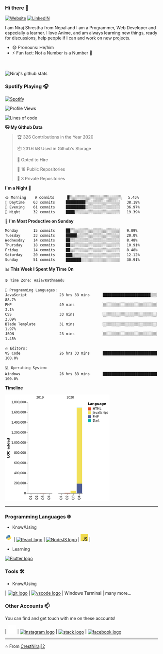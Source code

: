 ### Hi there 👋
[![Website](https://img.shields.io/website?color=%23141718&down_color=lightgrey&down_message=offline%20%F0%9F%91%8E&label=nirajshrestha.live&logoColor=red&up_color=green&up_message=online%20%F0%9F%91%8D&url=https%3A%2F%2Fnirajshrestha.live)](https://nirajshrestha.live/)
[![LinkedIN](https://img.shields.io/badge/Linkedin-Connect-blue)](https://www.linkedin.com/in/crestniraj/)


I am Niraj Shrestha from Nepal and I am a Programmer, Web Developer and especially a learner. I love Anime, and am always learning new things, ready for discussions, help people if I can and work on new projects.
- 😄 Pronouns: He/him
- ⚡ Fun fact: Not a Number is a Number 🤯

<br/>

![Niraj's github stats](https://github-readme-stats.vercel.app/api?username=CrestNiraj12&count_private=true&show_icons=true&theme=tokyonight&hide-border=true)

### Spotify Playing :headphones:
[![Spotify](https://novatorem-taupe.vercel.app/api/spotify-playing)](https://open.spotify.com/user/fqlyu32nkxn6un2530iy3qry3)

<!--START_SECTION:waka-->
![Profile Views](http://img.shields.io/badge/Profile%20Views-1-blue)

![Lines of code](https://img.shields.io/badge/From%20Hello%20World%20I%27ve%20Written-3.7%20million%20lines%20of%20code-blue)

**🐱 My Github Data** 

> 🏆 326 Contributions in the Year 2020
 > 
> 📦 231.6 kB Used in Github's Storage 
 > 
> 💼 Opted to Hire
 > 
> 📜 18 Public Repositories 
 > 
> 🔑 3 Private Repositories  

**I'm a Night 🦉** 

```text
🌞 Morning    9 commits      █░░░░░░░░░░░░░░░░░░░░░░░░   5.45% 
🌆 Daytime    63 commits     █████████░░░░░░░░░░░░░░░░   38.18% 
🌃 Evening    61 commits     █████████░░░░░░░░░░░░░░░░   36.97% 
🌙 Night      32 commits     ████░░░░░░░░░░░░░░░░░░░░░   19.39%

```
📅 **I'm Most Productive on Sunday** 

```text
Monday       15 commits     ██░░░░░░░░░░░░░░░░░░░░░░░   9.09% 
Tuesday      33 commits     █████░░░░░░░░░░░░░░░░░░░░   20.0% 
Wednesday    14 commits     ██░░░░░░░░░░░░░░░░░░░░░░░   8.48% 
Thursday     18 commits     ██░░░░░░░░░░░░░░░░░░░░░░░   10.91% 
Friday       14 commits     ██░░░░░░░░░░░░░░░░░░░░░░░   8.48% 
Saturday     20 commits     ███░░░░░░░░░░░░░░░░░░░░░░   12.12% 
Sunday       51 commits     ███████░░░░░░░░░░░░░░░░░░   30.91%

```


📊 **This Week I Spent My Time On** 

```text
⌚︎ Time Zone: Asia/Kathmandu

💬 Programming Languages: 
JavaScript               23 hrs 33 mins      ██████████████████████░░░   88.7% 
PHP                      49 mins             ░░░░░░░░░░░░░░░░░░░░░░░░░   3.1% 
CSS                      33 mins             ░░░░░░░░░░░░░░░░░░░░░░░░░   2.09% 
Blade Template           31 mins             ░░░░░░░░░░░░░░░░░░░░░░░░░   1.97% 
JSON                     23 mins             ░░░░░░░░░░░░░░░░░░░░░░░░░   1.45%

🔥 Editors: 
VS Code                  26 hrs 33 mins      █████████████████████████   100.0%

💻 Operating System: 
Windows                  26 hrs 33 mins      █████████████████████████   100.0%

```

**Timeline**

![Chart not found](https://raw.githubusercontent.com/CrestNiraj12/CrestNiraj12/master/charts/bar_graph.png) 


<!--END_SECTION:waka-->

---

### Programming Languages 🌐

- Know/Using

[<img src="https://raw.githubusercontent.com/github/explore/80688e429a7d4ef2fca1e82350fe8e3517d3494d/topics/python/python.png" alt="python logo" width="24">](https://www.python.org/)    |    [<img src="https://user-images.githubusercontent.com/21227322/31187159-01c8d592-a8ff-11e7-9386-af708a7ae9de.png" alt="React logo" width="24">](https://reactjs.org/)    |    [<img src="https://upload.wikimedia.org/wikipedia/commons/d/d9/Node.js_logo.svg" alt="NodeJS logo" width="24">](https://nodejs.org/en/)   |   [<img src="https://raw.githubusercontent.com/github/explore/80688e429a7d4ef2fca1e82350fe8e3517d3494d/topics/javascript/javascript.png" alt="js logo" width="24">](https://developer.mozilla.org/en-US/docs/Web/JavaScript)    |

- Learning

 [<img src="https://upload.wikimedia.org/wikipedia/commons/1/17/Google-flutter-logo.png" alt="Flutter logo" width="40">](https://https://flutter.dev/)

### Tools 🛠️

- Know/Using

|    [<img src="https://raw.githubusercontent.com/Delta456/Delta456/master/img/git.png" alt="git logo" width="24">](https://git-scm.com/)    |   [<img src="https://raw.githubusercontent.com/Delta456/Delta456/master/img/vscode.png" alt="vscode logo" width="24">](https://code.visualstudio.com/)   |   Windows Terminal   |   many more...


### Other Accounts 📫

You can find and get touch with me on these accounts!

|   [<img src="https://raw.githubusercontent.com/Delta456/Delta456/master/img/github.png" alt="github logo" width="28">](https://github.com/CrestNiraj12)   |   [<img src="https://raw.githubusercontent.com/Delta456/Delta456/master/img/instagram.jpg" alt="instagram logo" width="24">](https://www.instagram.com/crestniraz/)   |   [<img src="https://raw.githubusercontent.com/Delta456/Delta456/master/img/stack.svg" alt="stack logo" width="24">](https://stackoverflow.com/users/7185580/crestniraz)   |   [<img src="https://upload.wikimedia.org/wikipedia/commons/5/51/Facebook_f_logo_%282019%29.svg" alt="facebook logo" width="24">](https://www.facebook.com/crestniraz)

---
⭐️ From [CrestNiraj12](https://github.com/CrestNiraj12)
